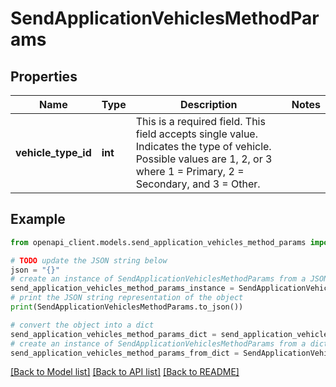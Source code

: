 # SendApplicationVehiclesMethodParams


## Properties

Name | Type | Description | Notes
------------ | ------------- | ------------- | -------------
**vehicle_type_id** | **int** | This is a required field. This field accepts single value. Indicates the type of vehicle. Possible values are 1, 2, or 3 where 1 &#x3D; Primary, 2 &#x3D; Secondary, and 3 &#x3D; Other. | 

## Example

```python
from openapi_client.models.send_application_vehicles_method_params import SendApplicationVehiclesMethodParams

# TODO update the JSON string below
json = "{}"
# create an instance of SendApplicationVehiclesMethodParams from a JSON string
send_application_vehicles_method_params_instance = SendApplicationVehiclesMethodParams.from_json(json)
# print the JSON string representation of the object
print(SendApplicationVehiclesMethodParams.to_json())

# convert the object into a dict
send_application_vehicles_method_params_dict = send_application_vehicles_method_params_instance.to_dict()
# create an instance of SendApplicationVehiclesMethodParams from a dict
send_application_vehicles_method_params_from_dict = SendApplicationVehiclesMethodParams.from_dict(send_application_vehicles_method_params_dict)
```
[[Back to Model list]](../README.md#documentation-for-models) [[Back to API list]](../README.md#documentation-for-api-endpoints) [[Back to README]](../README.md)


